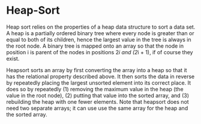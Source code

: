 # Heap-Sort

Heap sort relies on the properties of a heap data structure to sort a data set. A heap is a partially ordered binary tree where every node is greater than or equal to both of its children, hence the largest value in the tree is always in the root node. A binary tree is mapped onto an array so that the node in position i is parent of the nodes in positions 2*i and (2*i + 1), if of course they exist.

Heapsort sorts an array by first converting the array into a heap so that it has the relational property described above. It then sorts the data in reverse by repeatedly placing the largest unsorted element into its correct place. It does so by repeatedly (1) removing the maximum value in the heap (the value in the root node), (2) putting that value into the sorted array, and (3) rebuilding the heap with one fewer elements. Note that heapsort does not need two separate arrays; it can use use the same array for the heap and the sorted array.

